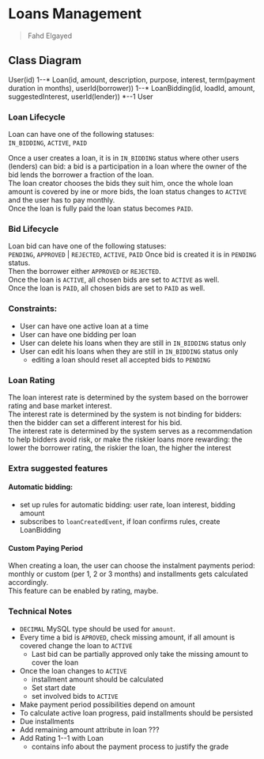 # Loans Management
> Fahd Elgayed

## Class Diagram
User(id) 1--* Loan(id, amount, description, purpose, interest, term(payment duration in months), userId(borrower)) 1--* LoanBidding(id, loadId, amount, suggestedInterest, userId(lender)) *--1 User



### Loan Lifecycle
Loan can have one of the following statuses:  
`IN_BIDDING`, `ACTIVE`, `PAID`  
  
Once a user creates a loan, it is in `IN_BIDDING` status where other users (lenders)
can bid: a bid is a participation in a loan where the owner of the bid lends the borrower
a fraction of the loan.  
The loan creator chooses the bids they suit him, once the whole loan amount is covered by ine or more
bids, the loan status changes to `ACTIVE` and the user has to pay monthly.  
Once the loan is fully paid the loan status becomes `PAID`.

### Bid Lifecycle
Loan bid can have one of the following statuses:  
`PENDING`, `APPROVED` | `REJECTED`, `ACTIVE`, `PAID`
Once bid is created it is in `PENDING` status.  
Then the borrower either `APPROVED` or `REJECTED`.  
Once the loan is `ACTIVE`, all chosen bids are set to `ACTIVE` as well.  
Once the loan is `PAID`, all chosen bids are set to `PAID` as well.

### Constraints:
- User can have one active loan at a time
- User can have one bidding per loan
- User can delete his loans when they are still in `IN_BIDDING` status only
- User can edit his loans when they are still in `IN_BIDDING` status only
  - editing a loan should reset all accepted bids to `PENDING`

### Loan Rating
The loan interest rate is determined by the system based on the borrower rating and base market interest.  
The interest rate is determined by the system is not binding for bidders:  
then the bidder can set a different interest for his bid.  
The interest rate is determined by the system  serves as a recommendation to help bidders avoid risk, or make the riskier loans more rewarding:
the lower the borrower rating, the riskier the loan, the higher the interest

### Extra suggested features
#### Automatic bidding:
- set up rules for automatic bidding: user rate, loan interest, bidding amount
- subscribes to `loanCreatedEvent`, if loan confirms rules, create LoanBidding
#### Custom Paying Period
When creating a loan, the user can choose the instalment payments period: monthly or custom (per 1, 2 or 3 months)
and installments gets calculated accordingly.  
This feature can be enabled by rating, maybe.

### Technical Notes
- `DECIMAL` MySQL type should be used for `amount`.  
- Every time a bid is `APROVED`, check missing amount, if all amount is covered change the loan to `ACTIVE`
  - Last bid can be partially approved only take the missing amount to cover the loan
- Once the loan changes to `ACTIVE`
  - installment amount should be calculated
  - Set start date
  - set involved bids to `ACTIVE`
- Make payment period possibilities depend on amount
- To calculate active loan progress, paid installments should be persisted
- Due installments
- Add remaining amount attribute in loan ???
- Add Rating 1--1 with Loan
  - contains info about the payment process to justify the grade